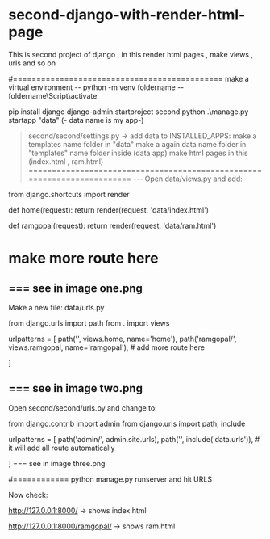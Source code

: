 # second-django-with-render-html-page
This is second project of django , in this render html pages , make views , urls and so on 

#=============================================
make a virtual environment 
-- python -m venv foldername
-- foldername\Script\activate

pip install django
django-admin startproject second
python .\manage.py startapp "data" (- data name is my app-)
>second/second/settings.py → add data to INSTALLED_APPS:
>make a templates name folder in "data"
>make a again data name folder in "templates" name folder inside (data app)
>make html pages in this (index.html , ram.html)
========================================================================
--- Open data/views.py and add:
>
from django.shortcuts import render

def home(request):
    return render(request, 'data/index.html')

def ramgopal(request):
    return render(request, 'data/ram.html')
# make more route here 

=== see in image one.png    
------------------------------------------------------------------------
Make a new file: data/urls.py

from django.urls import path
from . import views

urlpatterns = [
    path('', views.home, name='home'),
    path('ramgopal/', views.ramgopal, name='ramgopal'),
    # add more route here


]
  
 === see in image two.png
 -----------------------------------------------


 Open second/second/urls.py and change to:

from django.contrib import admin
from django.urls import path, include

urlpatterns = [
    path('admin/', admin.site.urls),
    path('', include('data.urls')),  # it will add all route automatically


]
 === see in image three.png




 #============ python manage.py runserver 
 and hit URLS

 Now check:

http://127.0.0.1:8000/
 → shows index.html

http://127.0.0.1:8000/ramgopal/
 → shows ram.html

 
